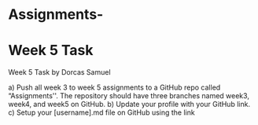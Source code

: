 # Assignments-

# Week 5 Task

Week 5 Task by Dorcas Samuel 

a) Push all week 3 to week 5 assignments to a GitHub repo called “Assignments''. The repository should have three branches named week3, week4, and week5 on GitHub.
b) Update your profile with your GitHub link.
c) Setup your [username].md file on GitHub using the link
